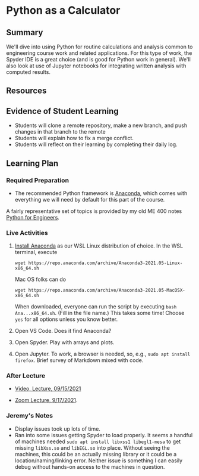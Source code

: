 # Python as a Calculator                                                      

## Summary

We'll dive into using Python for routine calculations and analysis
common to engineering course work and related applications.  For this
type of work, the Spyder IDE is a great choice (and is good for
Python work in general).  We'll also look at use of Jupyter notebooks
for integrating written analysis with computed results.


## Resources



##  Evidence of Student Learning


  - Students will clone a remote repository, make a new branch, and push
    changes in that branch to the remote
  - Students will explain how to fix a merge conflict.
  - Students will reflect on their learning by completing their daily log.


## Learning Plan


### Required Preparation

  - The recommended Python framework is [Anaconda](https://www.anaconda.com/products/individual),
which comes with everything we will need by default for this part of the
course.  

A fairly representative set of topics is provided by my old
ME 400 notes [Python for Engineers](https://robertsj.github.io/me400_notes/index.html).



### Live Activities

  1. [Install Anaconda](https://www.anaconda.com/products/individual-d) as our WSL Linux 
     distribution of choice.   In the WSL terminal, execute
     
     `wget https://repo.anaconda.com/archive/Anaconda3-2021.05-Linux-x86_64.sh`
     
     Mac OS folks can do

     `wget https://repo.anaconda.com/archive/Anaconda3-2021.05-MacOSX-x86_64.sh`

     When downloaded, everyone can run the script by executing `bash Ana...x86_64.sh`.  (Fill in the file name.)
     This takes some time!  Choose `yes` for all options unless you know better.

  2. Open VS Code.  Does it find Anaconda?

  3. Open Spyder.  Play with arrays and plots.

  4. Open Jupyter.  To work, a browser is needed, so, e.g., `sudo apt install firefox`.  Brief
     survey of Markdown mixed with code.


### After Lecture

 - [Video, Lecture, 09/15/2021](https://mediasite.k-state.edu/mediasite/Play/f39d464b2cd84e1981f5361a66a58a6c1d)

 - [Zoom Lecture, 9/17/2021](https://ksu.zoom.us/rec/share/C4kSH_vojhuRjS6KtEZFvRB5Gd6qFz3_pcZNNAkT2aA_I4jXqLThiuKzt7fYE5CR.zCF3NTx21gM61eQF
).  

### Jeremy's Notes

  - Display issues took up lots of time. 
  - Ran into some issues getting Spyder to load properly.  It seems a handful of 
    machines needed `sudo apt install libxss1 libegl1-mesa` to get missing `libXss.so` and `libEGL.so`
    into place.  Without seeing the machines, this could be an actually missing library
    or it could be a location/naming/linking error.  Neither issue is something I can
    easily debug without hands-on access to the machines in question.

